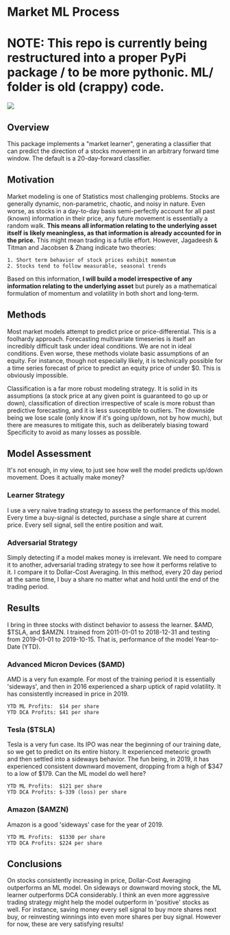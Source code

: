 
# Market ML Process

# NOTE: This repo is currently being restructured into a proper PyPi package / to be more pythonic. ML/ folder is old (crappy) code.

![](https://github.com/bcote94/Market-Learning/blob/master/AMD_Performance.png)

## Overview
This package implements a "market learner", generating a classifier that can predict the direction of a stocks movement in an arbitrary forward time window. The default is a 20-day-forward classifier.

## Motivation
Market modeling is one of Statistics most challenging problems. Stocks are generally dynamic, non-parametric, chaotic, and noisy in nature. Even worse, as stocks in a day-to-day basis semi-perfectly account for all past (known) information in their price, any future movement is essentially a random walk. **This means all information relating to the underlying asset itself is likely meaningless, as that information is already accounted for in the price.** This might mean trading is a futile effort. However, Jagadeesh & Titman and Jacobsen & Zhang indicate two theories:

	1. Short term behavior of stock prices exhibit momentum
	2. Stocks tend to follow measurable, seasonal trends
	
Based on this information, **I will build a model irrespective of any information relating to the underlying asset** but purely as a mathematical formulation of momentum and volatility in both short and long-term. 

## Methods
Most market models attempt to predict price or price-differential. This is a foolhardy approach. Forecasting multivariate timeseries is itself an incredibly difficult task under ideal conditions. We are not in ideal conditions. Even worse, these methods violate basic assumptions of an equity. For instance, though not especially likely, it is technically possible for a time series forecast of price to predict an equity price of under $0. This is obviously impossible. 

Classification is a far more robust modeling strategy. It is solid in its assumptions (a stock price at any given point is guaranteed to go up or down), classification of direction irrespective of scale is more robust than predictive forecasting, and it is less susceptible to outliers. The downside being we lose scale (only know if it's going up/down, not by how much), but there are measures to mitigate this, such as deliberately biasing toward Specificity to avoid as many losses as possible. 

## Model Assessment
It's not enough, in my view, to just see how well the model predicts up/down movement. Does it actually make money? 

### Learner Strategy
I use a very naive trading strategy to assess the performance of this model. Every time a buy-signal is detected, purchase a single share at current price. Every sell signal, sell the entire position and wait. 

### Adversarial Strategy
Simply detecting if a model makes money is irrelevant. We need to compare it to another, adversarial trading strategy to see how it performs relative to it. I compare it to Dollar-Cost Averaging. In this method, every 20 day period at the same time, I buy a share no matter what and hold until the end of the trading period. 

## Results
I bring in three stocks with distinct behavior to assess the learner. $AMD, $TSLA, and $AMZN. I trained from 2011-01-01 to 2018-12-31 and testing from 2019-01-01 to 2019-10-15. That is, performance of the model Year-to-Date (YTD). 

### Advanced Micron Devices ($AMD)
AMD is a very fun example. For most of the training period it is essentially 'sideways', and then in 2016 experienced a sharp uptick of rapid volatility. It has consistently increased in price in 2019.

	YTD ML Profits:  $14 per share
	YTD DCA Profits: $41 per share

### Tesla ($TSLA)
Tesla is a very fun case. Its IPO was near the beginning of our training date, so we get to predict on its entire history. It experienced meteoric growth and then settled into a sideways behavior. The fun being, in 2019, it has experienced consistent downward movement, dropping from a high of $347 to a low of $179. Can the ML model do well here?

	YTD ML Profits:  $121 per share
	YTD DCA Profits: $-339 (loss) per share

### Amazon ($AMZN)
Amazon is a good 'sideways' case for the year of 2019.

	YTD ML Profits:  $1330 per share
	YTD DCA Profits: $224 per share
	
## Conclusions
On stocks consistently increasing in price, Dollar-Cost Averaging outperforms an ML model. On sideways or downward moving stock, the ML learner outperforms DCA considerably. I think an even more aggressive trading strategy might help the model outperform in 'positive' stocks as well. For instance, saving money every sell signal to buy more shares next buy, or reinvesting winnings into even more shares per buy signal. However for now, these are very satisfying results!
